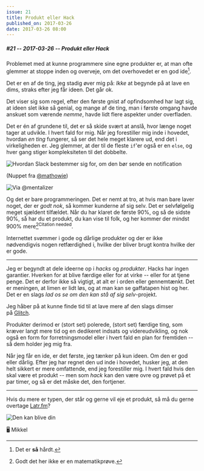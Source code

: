 ```yaml
---
issue: 21
title: Produkt eller Hack
published_on: 2017-03-26
date: 2017-03-26 08:00
---
```


##### #21 -- 2017-03-26 -- Produkt eller Hack

Problemet med at kunne programmere sine egne produkter er, at man ofte glemmer at stoppe inden og overveje, om det overhovedet er en god ide[^2].

Det er en af de ting, jeg stadig øver mig på: _Ikke_ at begynde på at lave en dims, straks efter jeg får ideen. Det går ok.

Det viser sig som regel, efter den første gnist af opfindsomhed har lagt sig, at ideen slet ikke så genial, og mange af de ting, man i første omgang havde anskuet som værende _nemme_, havde lidt flere aspekter under overfladen.

Det er én af grundene til, det er så skide svært at anslå, hvor længe noget tager at udvikle. I hvert fald for mig. Når jeg forestiller mig inde i hovedet, hvordan _en ting_ fungerer, så ser det hele meget klarere ud, end det i virkeligheden er. Jeg glemmer, at der til de fleste `if`'er også er en `else`, og hver gang stiger kompleksiteten til det dobbelte.

![Hvordan Slack bestemmer sig for, om den bør sende en notification](https://s3.brnbw.com/mathowie_2017-Mar-03-hf6opoufcg.jpg)

(Nuppet fra [@mathowie](https://twitter.com/mathowie/status/837735473745289218))

![Via @mentalizer](https://s3.brnbw.com/Screen-Shot-2017-03-26-13-01-34-EwFoyBvL6I.png)

Og det er bare programmeringen. Det er nemt at tro, at hvis man bare laver noget, der er _godt nok_, så kommer kunderne af sig selv. Det er selvfølgelig meget sjældent tilfældet. Når du har klaret de første 90%, og så de sidste 90%, så har du et produkt, du kan vise til folk, og her kommer der mindst 900% mere[^1]<sup>Citation needed</sup>.

Internettet svømmer i gode og dårlige produkter og der er ikke nødvendigvis nogen retfærdighed i, hvilke der bliver brugt kontra hvilke der er gode.

---

Jeg er begyndt at dele ideerne op i _hacks_ og _produkter_. Hacks har ingen garantier. Hverken for at blive færdige eller for at virke -- eller for at tjene penge. Det er derfor ikke så vigtigt, at alt er i orden eller gennemtænkt. Det er meningen, at limen er lidt løs, og at man kan se gaffatapen hist og her. Det er en slags _lad os se om den kan stå af sig selv_-projekt.

Jeg håber på at kunne finde tid til at lave mere af den slags dimser på [Glitch][].

Produkter derimod er (stort set) polerede, (stort set) færdige ting, som kræver langt mere tid og en dedikeret indsats og videreudvikling, og nok også en form for forretningsmodel eller i hvert fald en plan for fremtiden -- så dem holder jeg mig fra.

Når jeg får en ide, er det første, jeg tænker på kun ideen. Om den er god eller dårlig. Efter jeg har regnet den ud inde i hovedet, husker jeg, at den helt sikkert er mere omfattende, end jeg forestiller mig. I hvert fald hvis den skal være et produkt -- men som _hack_ kan den være ovre og prøvet på et par timer, og så er det måske det, den fortjener.

---

Hvis du mere er typen, der står og gerne vil eje et produkt, så må du gerne overtage [Latr.fm](https://latr.fm)?

![Den kan blive din](https://s3.brnbw.com/Screen-Shot-2017-03-26-13-31-17-ZZxbnF73Nu.png)

🖥 Mikkel

[^1]: Godt det her ikke er en matematikprøve.
[^2]: Det er **så** hårdt.

[glitch]: https://glitch.com
